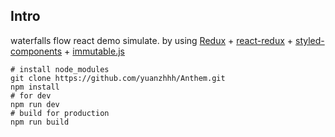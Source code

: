
## Intro
waterfalls flow react demo simulate.
by using [Redux](https://github.com/reactjs/redux) + [react-redux](https://github.com/reactjs/react-redux) + [styled-components](https://github.com/styled-components/styled-components) + [immutable.js](https://github.com/facebook/immutable-js)

```
# install node_modules
git clone https://github.com/yuanzhhh/Anthem.git
npm install
# for dev
npm run dev
# build for production
npm run build
```
